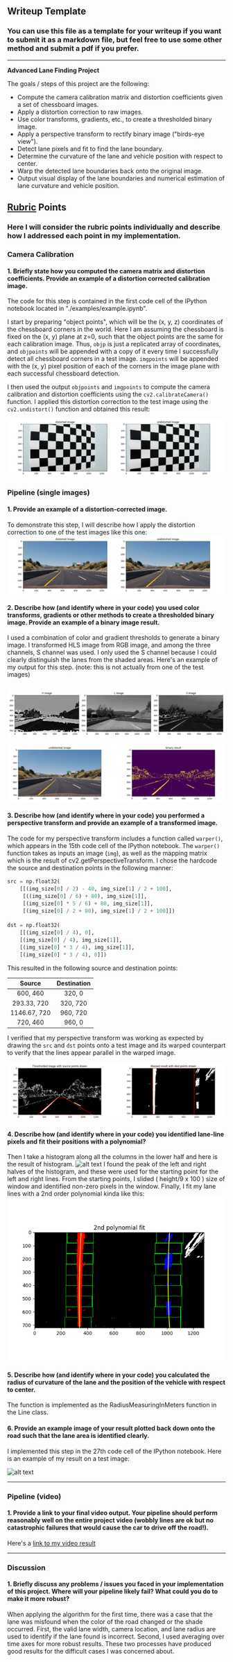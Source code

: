 ## Writeup Template

### You can use this file as a template for your writeup if you want to submit it as a markdown file, but feel free to use some other method and submit a pdf if you prefer.

---

**Advanced Lane Finding Project**

The goals / steps of this project are the following:

* Compute the camera calibration matrix and distortion coefficients given a set of chessboard images.
* Apply a distortion correction to raw images.
* Use color transforms, gradients, etc., to create a thresholded binary image.
* Apply a perspective transform to rectify binary image ("birds-eye view").
* Detect lane pixels and fit to find the lane boundary.
* Determine the curvature of the lane and vehicle position with respect to center.
* Warp the detected lane boundaries back onto the original image.
* Output visual display of the lane boundaries and numerical estimation of lane curvature and vehicle position.

[//]: # (Image References)

[image1]: ./output_images/undistort_chessboard.png "Undistorted"
[image2]: ./output_images/undistort.png "Road Transformed"
[image3]: ./output_images/HLS_transform.png "HLS Transform"
[image4]: ./output_images/binary_image.png "Binary Image"
[image5]: ./output_images/warped_image.png "Warp Example"
[image6]: ./output_images/histogram "Histogram Example"
[image7]: ./output_images/color_fit_lines.png "Fit Visual"
[image8]: ./examples/example_output.png "Output"
[video1]: ./result_video.mp4 "Video"

## [Rubric](https://review.udacity.com/#!/rubrics/571/view) Points

### Here I will consider the rubric points individually and describe how I addressed each point in my implementation.  


### Camera Calibration

#### 1. Briefly state how you computed the camera matrix and distortion coefficients. Provide an example of a distortion corrected calibration image.

The code for this step is contained in the first code cell of the IPython notebook located in "./examples/example.ipynb".  

I start by preparing "object points", which will be the (x, y, z) coordinates of the chessboard corners in the world. Here I am assuming the chessboard is fixed on the (x, y) plane at z=0, such that the object points are the same for each calibration image.  Thus, `objp` is just a replicated array of coordinates, and `objpoints` will be appended with a copy of it every time I successfully detect all chessboard corners in a test image.  `imgpoints` will be appended with the (x, y) pixel position of each of the corners in the image plane with each successful chessboard detection.  

I then used the output `objpoints` and `imgpoints` to compute the camera calibration and distortion coefficients using the `cv2.calibrateCamera()` function.  I applied this distortion correction to the test image using the `cv2.undistort()` function and obtained this result: 

![alt text][image1]

### Pipeline (single images)

#### 1. Provide an example of a distortion-corrected image.

To demonstrate this step, I will describe how I apply the distortion correction to one of the test images like this one:
![alt text][image2]

#### 2. Describe how (and identify where in your code) you used color transforms, gradients or other methods to create a thresholded binary image.  Provide an example of a binary image result.

I used a combination of color and gradient thresholds to generate a binary image. I transformed HLS image from RGB image, and among the three channels, S channel was used. I only used the S channel because I could clearly distinguish the lanes from the shaded areas. Here's an example of my output for this step.  (note: this is not actually from one of the test images)

![alt text][image3]
![alt text][image4]

#### 3. Describe how (and identify where in your code) you performed a perspective transform and provide an example of a transformed image.

The code for my perspective transform includes a function called `warper()`, which appears in the 15th code cell of the IPython notebook.  The `warper()` function takes as inputs an image (`img`), as well as the mapping matrix which is the result of cv2.getPerspectiveTransform. I chose the hardcode the source and destination points in the following manner:

```python
src = np.float32(
    [[(img_size[0] / 2) - 40, img_size[1] / 2 + 100],
     [((img_size[0] / 6) + 80), img_size[1]],
     [(img_size[0] * 5 / 6) + 80, img_size[1]],
     [(img_size[0] / 2 + 80), img_size[1] / 2 + 100]])
  
dst = np.float32(
    [[(img_size[0] / 4), 0],
    [(img_size[0] / 4), img_size[1]],
    [(img_size[0] * 3 / 4), img_size[1]],
    [(img_size[0] * 3 / 4), 0]])
```

This resulted in the following source and destination points:

| Source        | Destination   | 
|:-------------:|:-------------:| 
| 600, 460      | 320, 0        | 
| 293.33, 720   | 320, 720      |
| 1146.67, 720  | 960, 720      |
| 720, 460      | 960, 0        |

I verified that my perspective transform was working as expected by drawing the `src` and `dst` points onto a test image and its warped counterpart to verify that the lines appear parallel in the warped image.

![alt text][image5]

#### 4. Describe how (and identify where in your code) you identified lane-line pixels and fit their positions with a polynomial?

Then I take a histogram along all the columns in the lower half and here is the result of histogram.
![alt text][image6]
I found the peak of the left and right halves of the histogram, and these were used for the starting point for the left and right lines. From the starting points, I slided ( height/9 x 100 ) size of window and identified non-zero pixels in the window. Finally, I fit my lane lines with a 2nd order polynomial kinda like this:
![alt text][image7]

#### 5. Describe how (and identify where in your code) you calculated the radius of curvature of the lane and the position of the vehicle with respect to center.

The function is implemented as the RadiusMeasuringInMeters function in the Line class.

#### 6. Provide an example image of your result plotted back down onto the road such that the lane area is identified clearly.

I implemented this step in the 27th code cell of the IPython notebook. Here is an example of my result on a test image:

![alt text][image8]

---

### Pipeline (video)

#### 1. Provide a link to your final video output.  Your pipeline should perform reasonably well on the entire project video (wobbly lines are ok but no catastrophic failures that would cause the car to drive off the road!).

Here's a [link to my video result](./result_video.mp4)

---

### Discussion

#### 1. Briefly discuss any problems / issues you faced in your implementation of this project.  Where will your pipeline likely fail?  What could you do to make it more robust?

When applying the algorithm for the first time, there was a case that the lane was misfound when the color of the road changed or the shade occurred. First, the valid lane width, camera location, and lane radius are used to identify if the lane found is incorrect. Second, I used averaging over time axes for more robust results. These two processes have produced good results for the difficult cases I was concerned about.
